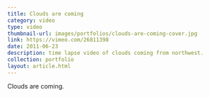 ```yaml
---
title: Clouds are coming
category: video
type: video
thumbnail-url: images/portfolios/clouds-are-coming-cover.jpg
link: https://vimeo.com/26811398
date: 2011-06-23
description: time lapse video of clouds coming from northwest.
collection: portfolio
layout: article.html
---
```


Clouds are coming.

